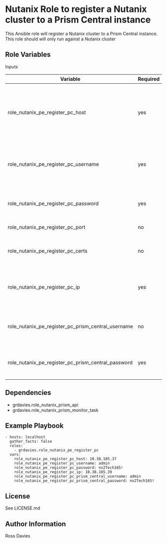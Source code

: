 # Nutanix Role to register a Nutanix cluster to a Prism Central instance

This Ansible role will register a Nutanix cluster to a Prism Central instance. This role should will only run against a Nutanix cluster


## Role Variables

Inputs

| Variable                        | Required | Default | Choices                   | Comments                                                                             |
|---------------------------------|----------|---------|---------------------------|--------------------------------------------------------------------------------------|
| role_nutanix_pe_register_pc_host                    | yes      |         |                           | The IP address or FQDN for the Prism (Element only) to which you want to connect.    |
| role_nutanix_pe_register_pc_username                | yes      |         |                           | A valid username with appropriate rights to access the Nutanix API.                  |
| role_nutanix_pe_register_pc_password                | yes      |         |                           | A valid password for the supplied username.                                          |
| role_nutanix_pe_register_pc_port                    | no       | 9440    |                           | The Prism TCP port.                                                                  |
| role_nutanix_pe_register_pc_certs                  | no       | false   | true / false              | Whether to check if Prism UI certificates are valid.                                 |
| role_nutanix_pe_register_pc_ip       | yes      |         |                           | The IP address of the Prism Central to register with.                                |
| role_nutanix_pe_register_pc_prism_central_username | no       | "admin" |                           | The username to authenticate with Prism Central.                                     |
| role_nutanix_pe_register_pc_prism_central_password | yes      |         |                           | The password to authenticate with Prism Central.                                     |


## Dependencies

- grdavies.role_nutanix_prism_api
- grdavies.role_nutanix_prism_monitor_task

## Example Playbook

```
- hosts: localhost
  gather_facts: false
  roles:
    - grdavies.role_nutanix_pe_register_pc
  vars:
    role_nutanix_pe_register_pc_host: 10.38.185.37
    role_nutanix_pe_register_pc_username: admin
    role_nutanix_pe_register_pc_password: nx2Tech165!
    role_nutanix_pe_register_pc_ip: 10.38.185.39
    role_nutanix_pe_register_pc_prism_central_username: admin
    role_nutanix_pe_register_pc_prism_central_password: nx2Tech165!
```

## License

See LICENSE.md

## Author Information

Ross Davies
